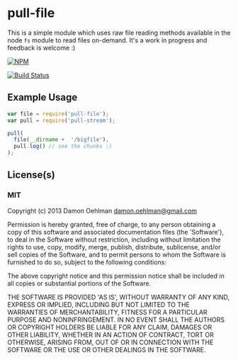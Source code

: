 # pull-file

This is a simple module which uses raw file reading methods available in
the node `fs` module to read files on-demand.  It's a work in progress
and feedback is welcome :)


[![NPM](https://nodei.co/npm/pull-file.png)](https://nodei.co/npm/pull-file/)

[![Build Status](https://travis-ci.org/DamonOehlman/pull-readfile.png?branch=master)](https://travis-ci.org/DamonOehlman/pull-readfile)

## Example Usage

```js
var file = require('pull-file');
var pull = require('pull-stream');

pull(
  file(__dirname +  '/bigfile'),
  pull.log() // see the chunks :)
);
```

## License(s)

### MIT

Copyright (c) 2013 Damon Oehlman <damon.oehlman@gmail.com>

Permission is hereby granted, free of charge, to any person obtaining
a copy of this software and associated documentation files (the
'Software'), to deal in the Software without restriction, including
without limitation the rights to use, copy, modify, merge, publish,
distribute, sublicense, and/or sell copies of the Software, and to
permit persons to whom the Software is furnished to do so, subject to
the following conditions:

The above copyright notice and this permission notice shall be
included in all copies or substantial portions of the Software.

THE SOFTWARE IS PROVIDED 'AS IS', WITHOUT WARRANTY OF ANY KIND,
EXPRESS OR IMPLIED, INCLUDING BUT NOT LIMITED TO THE WARRANTIES OF
MERCHANTABILITY, FITNESS FOR A PARTICULAR PURPOSE AND NONINFRINGEMENT.
IN NO EVENT SHALL THE AUTHORS OR COPYRIGHT HOLDERS BE LIABLE FOR ANY
CLAIM, DAMAGES OR OTHER LIABILITY, WHETHER IN AN ACTION OF CONTRACT,
TORT OR OTHERWISE, ARISING FROM, OUT OF OR IN CONNECTION WITH THE
SOFTWARE OR THE USE OR OTHER DEALINGS IN THE SOFTWARE.
